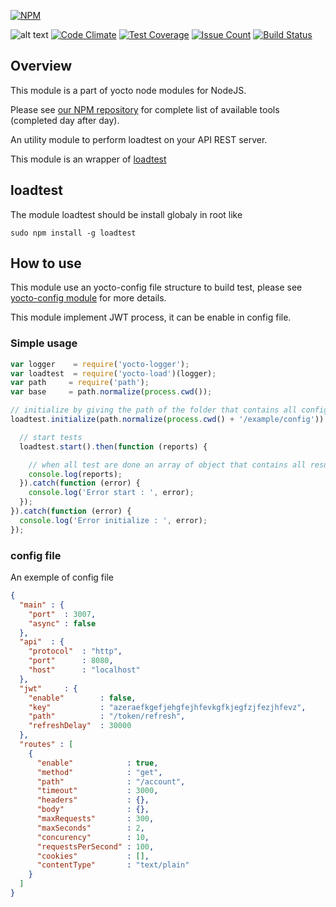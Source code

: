 [![NPM](https://nodei.co/npm/yocto-load.png?downloads=true&downloadRank=true&stars=true)](https://nodei.co/npm/yocto-load/)

![alt text](https://david-dm.org/yoctore/yocto-load.svg "Dependencies Status")
[![Code Climate](https://codeclimate.com/github/yoctore/yocto-load/badges/gpa.svg)](https://codeclimate.com/github/yoctore/yocto-load)
[![Test Coverage](https://codeclimate.com/github/yoctore/yocto-load/badges/coverage.svg)](https://codeclimate.com/github/yoctore/yocto-load/coverage)
[![Issue Count](https://codeclimate.com/github/yoctore/yocto-load/badges/issue_count.svg)](https://codeclimate.com/github/yoctore/yocto-load)
[![Build Status](https://travis-ci.org/yoctore/yocto-load.svg?branch=master)](https://travis-ci.org/yoctore/yocto-load)

## Overview

This module is a part of yocto node modules for NodeJS.

Please see [our NPM repository](https://www.npmjs.com/~yocto) for complete list of available tools (completed day after day).

An utility module to perform loadtest on your API REST server.

This module is an wrapper of [loadtest](https://www.npmjs.com/package/loadtest)

## loadtest
The module loadtest should be install globaly in root like
```
sudo npm install -g loadtest
```
## How to use
This module use an yocto-config file structure to build test, please see [yocto-config module](https://www.npmjs.com/package/yocto-config) for more details.

This module implement JWT process, it can be enable in config file.

### Simple usage

```javascript
var logger    = require('yocto-logger');
var loadtest  = require('yocto-load')(logger);
var path     = require('path');
var base     = path.normalize(process.cwd());

// initialize by giving the path of the folder that contains all config file
loadtest.initialize(path.normalize(process.cwd() + '/example/config')).then(function (value) {

  // start tests
  loadtest.start().then(function (reports) {

    // when all test are done an array of object that contains all results of request was deferred
    console.log(reports);
  }).catch(function (error) {
    console.log('Error start : ', error);
  });
}).catch(function (error) {
  console.log('Error initialize : ', error);
});
```

### config file
An exemple of config file

```JSON
{
  "main" : {
    "port"  : 3007,
    "async" : false
  },
  "api"  : {
    "protocol"  : "http",
    "port"      : 8080,
    "host"      : "localhost"
  },
  "jwt"     : {
    "enable"        : false,
    "key"           : "azeraefkgefjehgfejhfevkgfkjegfzjfezjhfevz",
    "path"          : "/token/refresh",
    "refreshDelay"  : 30000
  },
  "routes" : [
    {
      "enable"            : true,
      "method"            : "get",
      "path"              : "/account",
      "timeout"           : 3000,
      "headers"           : {},
      "body"              : {},
      "maxRequests"       : 300,
      "maxSeconds"        : 2,
      "concurency"        : 10,
      "requestsPerSecond" : 100,
      "cookies"           : [],
      "contentType"       : "text/plain"
    }
  ]
}
```
